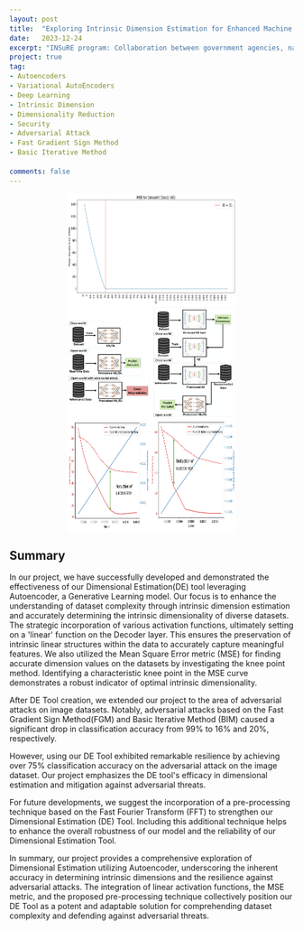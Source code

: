 ```yaml
---
layout: post
title:  "Exploring Intrinsic Dimension Estimation for Enhanced Machine Learning Security"
date:   2023-12-24
excerpt: "INSuRE program: Collaboration between government agencies, national labs, FFRDCs, and CAE institutions to provide students with an opportunity to work on real-world applied research problems."
project: true
tag:
- Autoencoders
- Variational AutoEncoders
- Deep Learning
- Intrinsic Dimension
- Dimensionality Reduction
- Security
- Adversarial Attack
- Fast Gradient Sign Method
- Basic Iterative Method

comments: false
---
```

<div align="center">
<img src="../assets/img/INSuRE/D0_AE_MSE_c1.png" width="300" height="200" alt="Dimensional Estimation Tool Result." style="display: block; margin: 0 auto;">
</div>

<div align="center">
<img src="../assets/img/INSuRE/adversarial_attack_overall.png" width="300" height="200" alt="Adversarial Attack Overall Scenario." style="display: block; margin: 0 auto;">
</div>

<div align="center">
<img src="../assets/img/INSuRE/AdversarialAttack.png" width="300" height="200" alt="FGSM and BIM Attack and Mitigation result." style="display: block; margin: 0 auto;">
</div>

## Summary
In our project, we have successfully developed and demonstrated the effectiveness of our Dimensional Estimation(DE) tool leveraging Autoencoder, a Generative Learning model. Our focus is to enhance the understanding of dataset complexity through intrinsic dimension estimation and accurately determining the intrinsic dimensionality of diverse datasets. 
The strategic incorporation of various activation functions, ultimately setting on a 'linear' function on the Decoder layer. 
This ensures the preservation of intrinsic linear structures within the data to accurately capture meaningful features. 
We also utilized the Mean Square Error metric (MSE) for finding accurate dimension values on the datasets by investigating the knee point method. 
Identifying a characteristic knee point in the MSE curve demonstrates a robust indicator of optimal intrinsic dimensionality.

After DE Tool creation, we extended our project to the area of adversarial attacks on image datasets. 
Notably, adversarial attacks based on the Fast Gradient Sign Method(FGM) and Basic Iterative Method (BIM) caused a significant drop in classification accuracy from 99% to 16% and 20%, respectively. 


However, using our DE Tool exhibited remarkable resilience by achieving over 75% classification accuracy on the adversarial attack on the image dataset. 
Our project emphasizes the DE tool's efficacy in dimensional estimation and mitigation against adversarial threats.

For future developments, we suggest the incorporation of a pre-processing technique based on the Fast Fourier Transform (FFT) to strengthen our Dimensional Estimation (DE) Tool. 
Including this additional technique helps to enhance the overall robustness of our model and the reliability of our Dimensional Estimation Tool.

In summary, our project provides a comprehensive exploration of Dimensional Estimation utilizing Autoencoder, underscoring the inherent accuracy in determining intrinsic dimensions and the resilience against adversarial attacks. 
The integration of linear activation functions, the MSE metric, and the proposed pre-processing technique collectively position our DE Tool as a potent and adaptable solution for comprehending dataset complexity and defending against adversarial threats.

